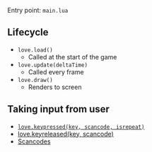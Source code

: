 Entry point: `main.lua`

## Lifecycle
- `love.load()`
	- Called at the start of the game
- `love.update(deltaTime)`
	- Called every frame
- `love.draw()`
	- Renders to screen
## Taking input from user
- [`love.keypressed(key, scancode, isrepeat)`](https://love2d.org/wiki/love.keypressed)
- [love.keyreleased(key, scancode)](https://love2d.org/wiki/love.keyreleased)
- [Scancodes](https://love2d.org/wiki/Scancode)